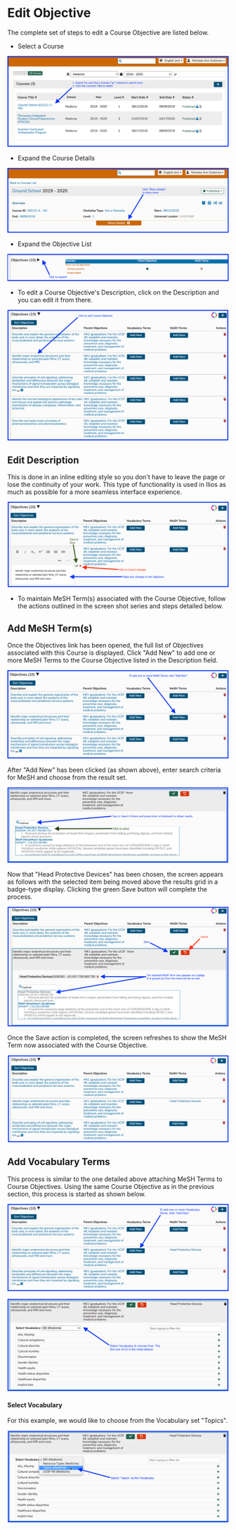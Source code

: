 # Edit Objective

The complete set of steps to edit a Course Objective are listed below.

* Select a Course

![](../../.gitbook/assets/crse_srch.png)

* Expand the Course Details

![Expand the Details of this Course](../../.gitbook/assets/crs_details_show.png)

* Expand the Objective List

![](../../.gitbook/assets/crs_obj_expnd.png)

* To edit a Course Objective's Description, click on the Description and you can edit it from there.

![Select Objective to Edit](../../.gitbook/assets/crs_obj_edit1.png)

## Edit Description

This is done in an inline editing style so you don't have to leave the page or lose the continuity of your work. This type of functionality is used in Ilios as much as possible for a more seamless interface experience.

![](../../.gitbook/assets/crs_obj_edit2.png)

* To maintain MeSH Term\(s\) associated with the Course Objective, follow the actions outlined in the screen shot series and steps detailed below.

## Add MeSH Term\(s\)

Once the Objectives link has been opened, the full list of Objectives associated with this Course is displayed. Click "Add New" to add one or more MeSH Terms to the Course Objective listed in the Description field.

![Add MeSH](../../.gitbook/assets/add_mesh1.png)

 After "Add New" has been clicked \(as shown above\), enter search criteria for MeSH and choose from the result set.

![](../../.gitbook/assets/add_mesh2.png)

 Now that "Head Protective Devices" has been chosen, the screen appears as follows with the selected item being moved above the results grid in a badge-type display. Clicking the green Save button will complete the process.

![](../../.gitbook/assets/add_mesh3.png)

Once the Save action is completed, the screen refreshes to show the MeSH Term now associated with the Course Objective.

![MeSH now attached to Course Objective](../../.gitbook/assets/add_mesh4.png)

## Add Vocabulary Terms 

This process is similar to the one detailed above attaching MeSH Terms to Course Objectives. Using the same Course Objective as in the previous section, this process is started as shown below.

![Click &quot;Add New&quot; to start the process](../../.gitbook/assets/addvocab1.png)

![](../../.gitbook/assets/addvocab2.png)

#### Select Vocabulary

For this example, we would like to choose from the Vocabulary set "Topics". 

![](../../.gitbook/assets/addvocab3.png)

